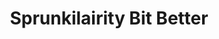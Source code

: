 ---
slug: sprunkilairity-bit-better-1755
title: Sprunkilairity Bit Better
description: "Sprunkilairity Bit Better is an exciting online game. Play for free directly in your browser!"
icon: /images/popular_mods/Sprunkilairity Bit Better.png
url: https://wowtbc.net/sprunkin/sprunkilairity-bit-better/index.html
previewImage: /images/popular_mods/Sprunkilairity Bit Better.png
type: popular mods

# SEO配置
seo:
  title: "Sprunkilairity Bit Better - Play Free Online Game | Fun Browser Games"
  description: "Sprunkilairity Bit Better - Play this fun online game for free in your browser. No download required!"
  ogImage: "/images/popular_mods/Sprunkilairity Bit Better.png"
  keywords: "sprunkilairity-bit-better-1755, online game, browser game, free game, popular mods game, play online"

videoUrls:
  - https://www.youtube.com/embed/example1
  - https://www.youtube.com/embed/example2

whyPlay:
  title: "Why Play Sprunkilairity Bit Better?"
  items:
    - "Immersive Gameplay: Sprunkilairity Bit Better offers an engaging and immersive gaming experience that will keep you entertained for hours"
    - "Challenging Levels: Test your skills with increasingly difficult challenges and obstacles"
    - "Beautiful Graphics: Enjoy stunning visuals and smooth animations that bring the game world to life"
    - "Regular Updates: New content and features are added regularly to keep the game fresh and exciting"
    - "Free to Play: Experience all the fun without spending a penny"
    - "Community Features: Connect with other players, share strategies, and compete for high scores"
    - "Cross-Platform: Play on any device with a web browser, no downloads required"

features:
  title: "Key Features of Sprunkilairity Bit Better"
  image: "/images/popular_mods/Sprunkilairity Bit Better.png"
  items:
    - "Intuitive Controls: Easy to learn controls make Sprunkilairity Bit Better accessible for players of all skill levels"
    - "Multiple Game Modes: Enjoy various gameplay options that provide different challenges and experiences"
    - "Character Customization: Personalize your gaming experience with unique characters and items"
    - "Achievement System: Complete special tasks to earn rewards and recognition"
    - "Leaderboards: Compete with players worldwide and see who can achieve the highest scores"

characteristics:
  title: "Game Characteristics"
  image: "/images/popular_mods/Sprunkilairity Bit Better.png"
  items:
    - "Genre: Popular mods game with elements of strategy and skill"
    - "Difficulty: Suitable for both casual gamers and those seeking a challenge"
    - "Play Time: Quick sessions or extended gameplay, depending on your preference"
    - "Art Style: Vibrant and engaging visuals that enhance the gaming experience"
    - "Sound Design: Immersive audio that complements the gameplay perfectly"

info: "Sprunkilairity Bit Better is an exciting online game that offers players a unique and engaging gaming experience. With its intuitive controls, stunning visuals, and challenging gameplay, Sprunkilairity Bit Better provides hours of entertainment for players of all ages and skill levels. Whether you're looking for a quick gaming session during a break or an extended play session, Sprunkilairity Bit Better delivers an immersive experience that will keep you coming back for more. The game features multiple levels of increasing difficulty, ensuring that players are constantly challenged as they progress. With regular updates adding new content and features, Sprunkilairity Bit Better remains fresh and exciting, providing endless entertainment options for its growing community of players."

howToPlayIntro: "Welcome to Sprunkilairity Bit Better! This guide will walk you through the basics and help you master the game. Whether you're a beginner or looking to improve your skills, these tips and instructions will enhance your gaming experience."

howToPlaySteps:
  - title: "Getting Started"
    description: "Begin your Sprunkilairity Bit Better adventure by familiarizing yourself with the controls. Use your keyboard or mouse to navigate through the game interface. The tutorial will guide you through the basic mechanics and help you understand the objectives."
  - title: "Understanding the Objectives"
    description: "In Sprunkilairity Bit Better, your main goal is to progress through levels by completing specific objectives. Each level presents unique challenges that require different strategies and approaches."
  - title: "Mastering the Controls"
    description: "Practice using the controls to improve your precision and reaction time. Sprunkilairity Bit Better requires quick reflexes and strategic thinking to overcome obstacles and defeat opponents."
  - title: "Utilizing Power-ups"
    description: "Collect power-ups throughout the game to enhance your abilities and overcome difficult challenges. Each power-up offers unique advantages that can be crucial for success."
  - title: "Developing Strategies"
    description: "As you progress in Sprunkilairity Bit Better, develop effective strategies for different scenarios. Analyze patterns, anticipate challenges, and adapt your approach to maximize your performance."

faq:
  title: "Frequently Asked Questions about Sprunkilairity Bit Better"
  items:
    - question: "Is Sprunkilairity Bit Better free to play?"
      answer: "Yes, Sprunkilairity Bit Better is completely free to play directly in your web browser. No downloads or purchases are required to enjoy the full game experience."
    - question: "Can I play Sprunkilairity Bit Better on mobile devices?"
      answer: "Yes, Sprunkilairity Bit Better is optimized for both desktop and mobile play. You can enjoy the game on any device with a web browser and internet connection."
    - question: "Are there any in-game purchases?"
      answer: "While Sprunkilairity Bit Better is free to play, there may be optional in-game purchases available for cosmetic items or additional features that don't affect core gameplay."
    - question: "How often is Sprunkilairity Bit Better updated?"
      answer: "The developers regularly update Sprunkilairity Bit Better with new content, features, and improvements based on player feedback and game performance."
    - question: "Can I play Sprunkilairity Bit Better offline?"
      answer: "Currently, Sprunkilairity Bit Better requires an internet connection to play as it's a browser-based online game."
    - question: "Is Sprunkilairity Bit Better suitable for children?"
      answer: "Yes, Sprunkilairity Bit Better is designed to be family-friendly and suitable for players of all ages."
    - question: "How do I report bugs or issues?"
      answer: "If you encounter any problems while playing Sprunkilairity Bit Better, you can report them through the game's support page or contact the developers directly through their website."
    - question: "Still Have Questions?"
      answer: "If you have additional questions about Sprunkilairity Bit Better that aren't covered in this FAQ, please visit our support center or contact our customer service team for assistance."
---